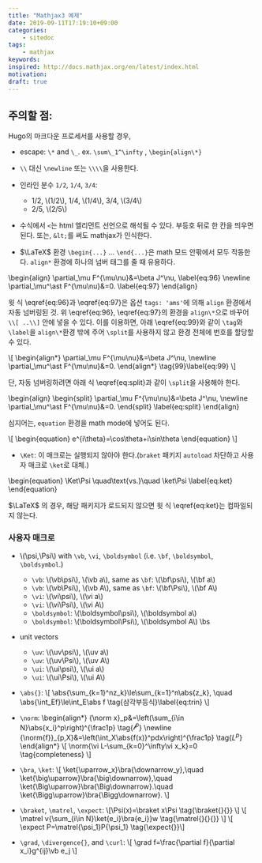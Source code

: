```yaml
---
title: "Mathjax3 예제"
date: 2019-09-11T17:19:10+09:00
categories:
    - sitedoc
tags:
    - mathjax
keywords:
inspired: http://docs.mathjax.org/en/latest/index.html
motivation:
draft: true
---
```


## 주의할 점:

Hugo의 마크다운 프로세서를 사용할 경우,

- escape: `\*` and `\_`. ex. `\sum\_1^\infty` , `\begin{align\*}`

- `\\` 대신 `\newline` 또는 `\\\\`을 사용한다.
- 인라인 분수 `1/2`, `1/4`, `3/4`:
    - 1/2, \\(1/2\\), 1/4, \\(1/4\\), 3/4, \\(3/4\\)
    - 2/5, \\(2/5\\)
- 수식에서 `<`는 html 엘리먼트 선언으로 해석될 수 있다. 부등호 뒤로 한 칸을 띄우면 된다. 또는, `&lt;`를 써도 mathjax가 인식한다.
- $\LaTeX$ 환경 `\begin{...}` ... `\end{...}`은 math 모드 안팎에서 모두 작동한다. `align*` 환경에 하나의 넘버 태그를 줄 때 유용하다.


\begin{align}
\partial\_\mu F^{\mu\nu}&=\beta J^\nu,
\label{eq:96}
\newline
\partial\_\mu^\ast F^{\mu\nu}&=0.
\label{eq:97}
\end{align}

윗 식 \eqref{eq:96}과 \eqref{eq:97}은 옵션 `tags: 'ams'`에 의해 `align` 환경에서 자동 넘버링된 것.
위 \eqref{eq:96}, \eqref{eq:97}의 환경을 `align\*`으로 바꾸어 `\\[ ..\\]` 안에 넣을 수 있다.
이를 이용하면, 아래 \eqref{eq:99}와 같이 `\tag`와 `\label`을 `align\*`환경 밖에 주어 `\split`를 사용하지 않고 환경 전체에 번호를 할당할 수 있다.

\\[
\begin{align\*}
\partial\_\mu F^{\mu\nu}&=\beta J^\nu,
\newline
\partial\_\mu^\ast F^{\mu\nu}&=0.
\end{align\*}
\tag{99}\label{eq:99}
\\]

단, 자동 넘버링하려면 아래 식 \eqref{eq:split}과 같이 `\split`을 사용해야 한다.


\begin{align}
\begin{split}
\partial\_\mu F^{\mu\nu}&=\beta J^\nu,
\newline
\partial\_\mu^\ast F^{\mu\nu}&=0.
\end{split}
\label{eq:split}
\end{align}



심지어는, `equation` 환경을 math mode에 넣어도 된다.

\\[
\begin{equation}
e^{i\theta}=\cos\theta+i\sin\theta
\end{equation}
\\]

- `\Ket`: 이 매크로는 실행되지 않아야 한다.(`braket` 패키지 `autoload` 차단하고 사용자 매크로 `\ket`로 대체.)

\begin{equation}
\Ket\Psi
\quad\text{vs.}\quad
\ket\Psi
\label{eq:ket}
\end{equation}

$\LaTeX$ 의 경우, 해당 패키지가 로드되지 않으면 윗 식 \eqref{eq:ket}는 컴파일되지 않는다.

### 사용자 매크로


- \\(\psi,\Psi\\) with `\vb`, `\vi`, `\boldsymbol` (i.e. `\bf`, `\boldsymbol`, `\boldsymbol`.)
  + `\vb`: \\(\vb\psi\\), \\(\vb a\\), same as `\bf`: \\(\bf\psi\\), \\(\bf a\\)
  + `\vb`: \\(\vb\Psi\\), \\(\vb A\\), same as `\bf`: \\(\bf\Psi\\), \\(\bf A\\)
  + `\vi`: \\(\vi\psi\\), \\(\vi a\\)
  + `\vi`: \\(\vi\Psi\\), \\(\vi A\\)
  + `\boldsymbol`: \\(\boldsymbol\psi\\), \\(\boldsymbol a\\)
  + `\boldsymbol`: \\(\boldsymbol\Psi\\), \\(\boldsymbol A\\)
\bs
- unit vectors
  + `\uv`: \\(\uv\psi\\), \\(\uv a\\)
  + `\uv`: \\(\uv\Psi\\), \\(\uv A\\)
  + `\ui`: \\(\ui\psi\\), \\(\ui a\\)
  + `\ui`: \\(\ui\Psi\\), \\(\ui A\\)

- `\abs{}`:
\\[
\abs{\sum\_{k=1}^nz\_k}\le\sum\_{k=1}^n\abs{z\_k},
\quad
\abs{\int\_Ef}\le\int\_E\abs f
\tag{삼각부등식}\label{eq:trin}
\\]
- `\norm`:
\begin{align\*}
{\norm x}\_p&=\left(\sum\_{i\in N}\abs{x\_i}^p\right)^{\frac1p}
\tag{$\mathcal l^p$}
\newline
{\norm{f}}\_{p,X}&=\left(\int\_X\abs{f(x)}^pdx\right)^{\frac1p}
\tag{$L^p$}
\end{align\*}
\\[
\norm{\vi L-\sum\_{k=0}^\infty\vi x_k}=0
\tag{completeness}
\\]

- `\bra`, `\ket`:
\\[
\ket{\uparrow\_x}\bra{\downarrow\_y},\quad
\ket{\big\uparrow}\bra{\big\downarrow},\quad
\ket{\Big\uparrow}\bra{\Big\downarrow}.\quad
\ket{\Bigg\uparrow}\bra{\Bigg\downarrow}.
\\]

- `\braket`, `\matrel`, `\expect`:
\\[\Psi(x)=\braket x\Psi
\tag{\braket{}{}}
\\]
\\[
\matrel v{\sum\_{i\in N}\ket{e_i}\bra{e_i}}w
\tag{\matrel{}{}{}}
\\]
\\[
\expect P=\matrel{\psi_1}P{\psi_1}
\tag{\expect{}}\\]

- `\grad`, `\divergence{}`, and `\curl`:
\\[
\grad f=\frac{\partial f}{\partial x\_i}g^{ij}\vb e_j
\\]

